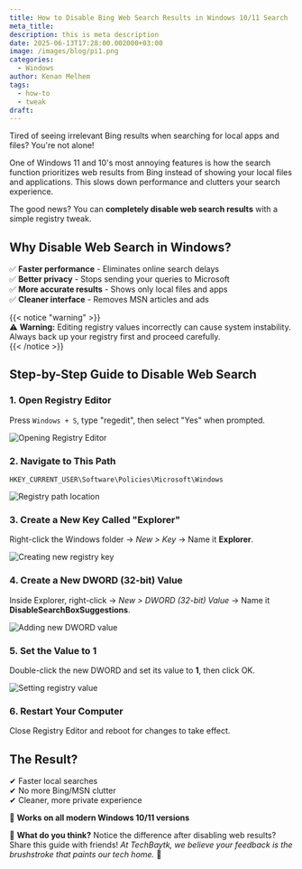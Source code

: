 ```yaml
---
title: How to Disable Bing Web Search Results in Windows 10/11 Search
meta_title: 
description: this is meta description
date: 2025-06-13T17:28:00.002000+03:00
image: /images/blog/pi1.png
categories:
  - Windows
author: Kenan Melhem
tags:
  - how-to
  - tweak
draft:
---
```

Tired of seeing irrelevant Bing results when searching for local apps and files? You're not alone!  

One of Windows 11 and 10's most annoying features is how the search function prioritizes web results from Bing instead of showing your local files and applications. This slows down performance and clutters your search experience.  

The good news? You can **completely disable web search results** with a simple registry tweak.  

## Why Disable Web Search in Windows?  

✅ **Faster performance** - Eliminates online search delays  
✅ **Better privacy** - Stops sending your queries to Microsoft  
✅ **More accurate results** - Shows only local files and apps  
✅ **Cleaner interface** - Removes MSN articles and ads  

{{< notice "warning" >}}  
⚠️ **Warning:** Editing registry values incorrectly can cause system instability. Always back up your registry first and proceed carefully.  
{{< /notice >}}  

## Step-by-Step Guide to Disable Web Search  

### 1. **Open Registry Editor**  
Press `Windows + S`, type "regedit", then select "Yes" when prompted.  

![Opening Registry Editor](searchregedit.png)  

### 2. **Navigate to This Path**  
```  
HKEY_CURRENT_USER\Software\Policies\Microsoft\Windows  
```  
![Registry path location](regpathtoeditsearch.png)  

### 3. **Create a New Key Called "Explorer"**  
Right-click the Windows folder → *New > Key* → Name it **Explorer**.  

![Creating new registry key](newkeyvalue.png)  

### 4. **Create a New DWORD (32-bit) Value**  
Inside Explorer, right-click → *New > DWORD (32-bit) Value* → Name it **DisableSearchBoxSuggestions**.  

![Adding new DWORD value](addnewdword.png)  

### 5. **Set the Value to 1**  
Double-click the new DWORD and set its value to **1**, then click OK.  

![Setting registry value](setregistryvalue.jpg)  

### 6. **Restart Your Computer**  
Close Registry Editor and reboot for changes to take effect.  

## The Result?  
✔ Faster local searches  
✔ No more Bing/MSN clutter  
✔ Cleaner, more private experience  

🔧 **Works on all modern Windows 10/11 versions**  

💬 **What do you think?** Notice the difference after disabling web results? Share this guide with friends! *At TechBaytk, we believe your feedback is the brushstroke that paints our tech home.* 🎨